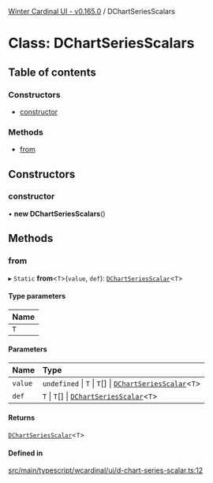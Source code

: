 [Winter Cardinal UI - v0.165.0](../index.md) / DChartSeriesScalars

# Class: DChartSeriesScalars

## Table of contents

### Constructors

- [constructor](DChartSeriesScalars.md#constructor)

### Methods

- [from](DChartSeriesScalars.md#from)

## Constructors

### constructor

• **new DChartSeriesScalars**()

## Methods

### from

▸ `Static` **from**<`T`\>(`value`, `def`): [`DChartSeriesScalar`](../index.md#dchartseriesscalar)<`T`\>

#### Type parameters

| Name |
| :------ |
| `T` |

#### Parameters

| Name | Type |
| :------ | :------ |
| `value` | `undefined` \| `T` \| `T`[] \| [`DChartSeriesScalar`](../index.md#dchartseriesscalar)<`T`\> |
| `def` | `T` \| `T`[] \| [`DChartSeriesScalar`](../index.md#dchartseriesscalar)<`T`\> |

#### Returns

[`DChartSeriesScalar`](../index.md#dchartseriesscalar)<`T`\>

#### Defined in

[src/main/typescript/wcardinal/ui/d-chart-series-scalar.ts:12](https://github.com/winter-cardinal/winter-cardinal-ui/blob/v0.165.0/src/main/typescript/wcardinal/ui/d-chart-series-scalar.ts#L12)
